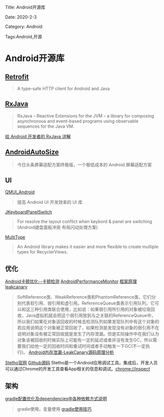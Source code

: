 Title: Android开源库

Date: 2020-2-3

Category: Android

Tags:Android,开源

# Android开源库

## [Retrofit](https://square.github.io/retrofit/)

>A type-safe HTTP client for Android and Java

## [RxJava](https://github.com/ReactiveX/RxJava)

>RxJava – Reactive Extensions for the JVM – a library for composing asynchronous and event-based programs using observable sequences for the Java VM.

[给 Android 开发者的 RxJava 详解](https://gank.io/post/560e15be2dca930e00da1083)

## [AndroidAutoSize](https://github.com/JessYanCoding/AndroidAutoSize)

>今日头条屏幕适配方案终极版，一个极低成本的 Android 屏幕适配方案

## UI

[QMUI_Android](https://github.com/Tencent/QMUI_Android)
>提高 Android UI 开发效率的 UI 库

[JKeyboardPanelSwitch](https://github.com/Jacksgong/JKeyboardPanelSwitch)
>For resolve the layout conflict when keybord & panel are switching (Android键盘面板冲突 布局闪动处理方案)

[MultiType](https://github.com/drakeet/MultiType)

>An Android library makes it easier and more flexible to create multiple types for RecyclerViews.

## 优化
[Android卡顿优化--卡顿检测](https://blog.csdn.net/gs344937933/article/details/89815855)
[AndroidPerformanceMonitor](https://github.com/markzhai/AndroidPerformanceMonitor/blob/master/README_CN.md) [框架原理](http://blog.zhaiyifan.cn/2016/01/16/BlockCanaryTransparentPerformanceMonitor/)
[leakcanary](https://square.github.io/leakcanary/getting_started/)
>SoftReference类、WeakReference类和PhantomReference类，它们分别代表软引用、弱引用和虚引用。ReferenceQueue类表示引用队列，它可以和这三种引用类联合使用，比如说：如果弱引用所引用的对象被垃圾回收，Java虚拟机就会把这个弱引用放到与之关联的ReferenceQueue中，所以我们如果在对象该回收的时候去检测队列如果发现队列中有这个对象的若应用说明这个对象被正常回收了，如果检测是发现没有对象的弱引用不在说明对象没有被正常回收就是发生了内存泄漏。但是实际操作中在我们认为对象该被回收的时候实际上可能有一定的延迟或者并没有发生GC，所以需要我们给他一定的回收时间和重试时间或者手动触发一下GC(不一定执行)。
[Android内存泄漏-LeakCanary源码原理分析](https://blog.csdn.net/u011148116/article/details/106762665)

[Stetho官网](http://facebook.github.io/stetho/) [Github源码](https://github.com/facebook/stetho)
Stetho是一个Android应用调试工具。集成后，开发人员可以通过Chrome的开发工具查看App相关的信息和调试。[chrome://inspect](chrome://inspect)

## 架构
[gradle配置优化及dependencies中各种依赖方式说明](https://blog.csdn.net/jinfulin/article/details/80421927)
>gradle使用，变量使用
[gradle使用技巧](https://blog.csdn.net/u012982629/article/details/81121717)
